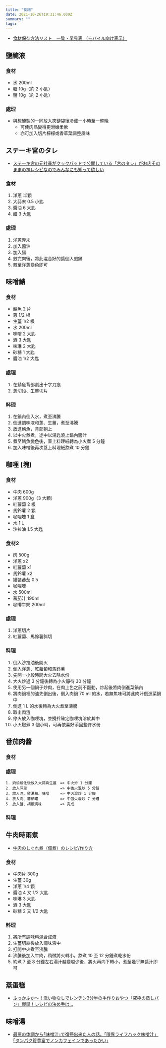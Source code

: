 ```yaml
---
title: "食譜"
date: 2021-10-26T19:31:46.000Z
summary: ""
tags: 
---
```


- [食材保存方法リスト　一覧・早見表 （モバイル向け表示）](https://katahara-blooms.wixsite.com/unfading/foodstorage-for-mobile)

## 鹽醃液

### 食材

- 水 200ml
- 糖 10g（約 2 小匙）
- 鹽 10g（約 2 小匙）

### 處理

- 與想醃製的一同放入夾鏈袋後冷藏一小時至一整晚
  - 可使肉品變得更滑嫩柔軟
  - 亦可加入切片檸檬或香草葉調整風味

## ステーキ宮のタレ

- [ステーキ宮の元社員がクックパッドで公開している「宮のタレ」がお店そのままの神レシピなのでみんなにも知って欲しい](https://togetter.com/li/1701728)

### 食材

1. 洋蔥 半顆
2. 大蒜末 0.5 小匙
3. 醬油 6 大匙
4. 醋 3 大匙

### 處理

1. 洋蔥弄末
2. 加入醬油
3. 加入醋
4. 煎完肉後，將此混合好的醬倒入煎鍋
5. 煎至洋蔥變色即可

## 味噌鯖

### 食材

- 鯖魚 2 片
- 蔥 1/2 根
- 生薑 1/2 根
- 水 200ml
- 味噌 2 大匙
- 酒 3 大匙
- 味琳 2 大匙
- 砂糖 1 大匙
- 醬油 1/2 大匙

### 處理

1. 在鯖魚背部劃出十字刀痕
2. 蔥切段、生薑切片

### 料理

1. 在鍋內倒入水，煮至沸騰
2. 倒進調味液和蔥、生薑，煮至沸騰
3. 放進鯖魚，背部朝上
4. 以中火熬煮，途中以湯匙澆上鍋內醬汁
5. 煮至鯖魚變色後，蓋上料理紙轉為小火煮 5 分鐘
6. 加入味噌後再次蓋上料理紙熬煮 10 分鐘

## 咖哩 (塊)

### 食材

- 牛肉 600g
- 洋蔥 900g（3 大顆）
- 紅蘿蔔 2 根
- 馬鈴薯 2 顆
- 咖哩塊 1 盒
- 水 1 L
- 沙拉油 1.5 大匙

### 食材2

- 肉 500g
- 洋蔥 x2
- 紅蘿蔔 x1
- 馬鈴薯 x2
- 罐裝蕃茄 0.5
- 咖哩塊
- 水 500ml
- 蕃茄汁 190ml
- 咖啡牛奶 200ml

### 處理

1. 洋蔥切片
2. 紅蘿蔔、馬鈴薯斜切

### 料理

1. 倒入沙拉油後開火
2. 倒入洋蔥、紅蘿蔔和馬鈴薯
3. 先開一小段時間大火去除水份
4. 大火炒過 3 分鐘後轉為小火靜待 30 分鐘
5. 使用另一個鍋子炒肉，在肉上色之前不翻動，炒起後將肉倒進菜鍋內
6. 將肉鍋裡的油先倒出後，倒入肉鍋 70 ml 的水，若無焦味可將此肉汁倒進菜鍋中
7. 倒進 1 L 的水後轉為大火煮至沸騰
8. 取出肉渣
9. 停火放入咖哩塊，並攪拌確定咖哩塊溶於其中
10. 小火燉煮 3 個小時，可再依喜好添回些許水份

## 番茄肉醬

### 食材

### 處理

```
1. 奶油融化後放入大蒜與生薑　=> 中火炒 1 分鐘
2. 放入洋蔥　　　　　　　　　=> 中強火混炒 5 分鐘
3. 放入酒、雞湯粉、味噌　　　=> 中火混炒 1 分鐘
4. 放入肉、蕃茄罐　　　　　　=> 中強火混炒 7 分鐘
5. 放入鹽、胡椒調味　　　　　=> 完成
```

### 料理

## 牛肉時雨煮

- [牛肉のしぐれ煮（佃煮）のレシピ/作り方](https://www.sirogohan.com/recipe/sigureni/)

### 食材

- 牛肉片 300g
- 生薑 30g
- 洋蔥 1/4 顆
- 醬油 4 又 1/2 大匙
- 味琳 3 大匙
- 酒 3 大匙
- 砂糖 2 又 1/2 大匙

### 料理

1. 將所有調味料混合成液
2. 生薑切絲後放入調味液中
3. 打開中火煮至沸騰
4. 沸騰後加入牛肉，稍微將火轉小，熬煮 10 至 12 分鐘煮乾水份
5. 約煮 7 至 8 分鐘左右湯汁越變越少後，將火再向下轉小，煮至幾乎無醬汁即可

## 蒸蛋糕

- [ふっかふか〜！洗い物なしでレンチン3分半の手作りおやつ「究極の蒸しパン」爆誕！レシピの決め手は…](https://www.gourmetbiz.net/107473/)

## 味噌湯

- [最悪の体調から｢味噌汁｣で復帰出来た人の話。｢限界ライフハック味噌汁」｢タンパク質豊富でノンカフェインであったかい｣](https://togetter.com/li/1834870)

